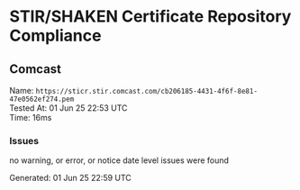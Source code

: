 # STIR/SHAKEN Certificate Repository Compliance

## Comcast

Name: `https://sticr.stir.comcast.com/cb206185-4431-4f6f-8e81-47e0562ef274.pem`\
Tested At: 01 Jun 25 22:53 UTC\
Time: 16ms

### Issues

no warning, or error, or notice date level issues were found

Generated: 01 Jun 25 22:59 UTC